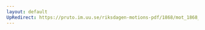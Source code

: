 ```yaml
---
layout: default
UpRedirect: https://pruto.im.uu.se/riksdagen-motions-pdf/1868/mot_1868__ak__85/mot_1868__ak__85-001.pdf
---
```

